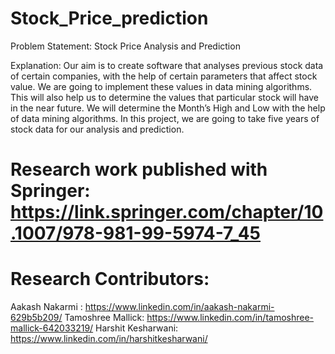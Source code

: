 # Stock_Price_prediction
Problem Statement: Stock Price Analysis and Prediction

Explanation: Our aim is to create software that analyses previous stock data of certain companies,
with the help of certain parameters that affect stock value. We are going to implement these values in data mining algorithms.
This will also help us to determine the values that particular stock will have in the near future.
We will determine the Month’s High and Low with the help of data mining algorithms.
In this project, we are going to take five years of stock data for our analysis and prediction.


# Research work published with Springer: https://link.springer.com/chapter/10.1007/978-981-99-5974-7_45 
# Research Contributors: 
Aakash Nakarmi : https://www.linkedin.com/in/aakash-nakarmi-629b5b209/
Tamoshree Mallick: https://www.linkedin.com/in/tamoshree-mallick-642033219/
Harshit Kesharwani: https://www.linkedin.com/in/harshitkesharwani/
